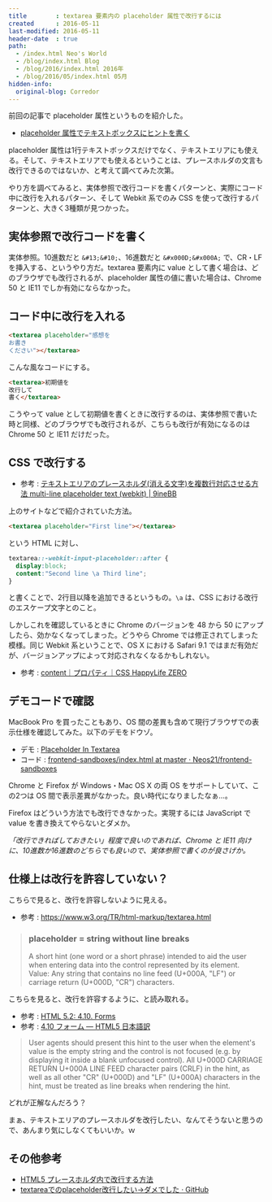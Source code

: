 ```yaml
---
title        : textarea 要素内の placeholder 属性で改行するには
created      : 2016-05-11
last-modified: 2016-05-11
header-date  : true
path:
  - /index.html Neo's World
  - /blog/index.html Blog
  - /blog/2016/index.html 2016年
  - /blog/2016/05/index.html 05月
hidden-info:
  original-blog: Corredor
---
```


前回の記事で placeholder 属性というものを紹介した。

- [placeholder 属性でテキストボックスにヒントを書く](10-01.html)

placeholder 属性は1行テキストボックスだけでなく、テキストエリアにも使える。そして、テキストエリアでも使えるということは、プレースホルダの文言も改行できるのではないか、と考えて調べてみた次第。

やり方を調べてみると、実体参照で改行コードを書くパターンと、実際にコード中に改行を入れるパターン、そして Webkit 系でのみ CSS を使って改行するパターンと、大きく3種類が見つかった。

## 実体参照で改行コードを書く

実体参照。10進数だと `&#13;&#10;`、16進数だと `&#x000D;&#x000A;` で、CR・LF を挿入する、というやり方だ。textarea 要素内に value として書く場合は、どのブラウザでも改行されるが、placeholder 属性の値に書いた場合は、Chrome 50 と IE11 でしか有効にならなかった。

## コード中に改行を入れる

```html
<textarea placeholder="感想を
お書き
ください"></textarea>
```

こんな風なコードにする。

```html
<textarea>初期値を
改行して
書く</textarea>
```

こうやって value として初期値を書くときに改行するのは、実体参照で書いた時と同様、どのブラウザでも改行されるが、こちらも改行が有効になるのは Chrome 50 と IE11 だけだった。

## CSS で改行する

- 参考 : [テキストエリアのプレースホルダ(消える文字)を複数行対応させる方法 multi-line placeholder text (webkit) | 9ineBB](http://9-bb.com/%E3%83%86%E3%82%AD%E3%82%B9%E3%83%88%E3%82%A8%E3%83%AA%E3%82%A2%E3%81%AE%E3%83%97%E3%83%AC%E3%83%BC%E3%82%B9%E3%83%9B%E3%83%AB%E3%83%80%E6%B6%88%E3%81%88%E3%82%8B%E6%96%87%E5%AD%97%E3%82%92%E8%A4%87/)

上のサイトなどで紹介されていた方法。

```html
<textarea placeholder="First line"></textarea>
```

という HTML に対し、

```css
textarea::-webkit-input-placeholder::after {
  display:block;
  content:"Second line \a Third line";
}
```

と書くことで、2行目以降を追加できるというもの。`\a` は、CSS における改行のエスケープ文字とのこと。

しかしこれを確認しているときに Chrome のバージョンを 48 から 50 にアップしたら、効かなくなってしまった。どうやら Chrome では修正されてしまった模様。同じ Webkit 系ということで、OS X における Safari 9.1 ではまだ有効だが、バージョンアップによって対応されなくなるかもしれない。

- 参考 : [content｜プロパティ｜CSS HappyLife ZERO](http://zero.css-happylife.com/property/content.shtml)

## デモコードで確認

MacBook Pro を買ったこともあり、OS 間の差異も含めて現行ブラウザでの表示仕様を確認してみた。以下のデモをドウゾ。

- デモ : [Placeholder In Textarea](https://neos21.github.io/frontend-sandboxes/placeholder-in-textarea/index.html)
- コード : [frontend-sandboxes/index.html at master · Neos21/frontend-sandboxes](https://github.com/neos21/frontend-sandboxes/blob/master/placeholder-in-textarea/index.html)

Chrome と Firefox が Windows・Mac OS X の両 OS をサポートしていて、この2つは OS 間で表示差異がなかった。良い時代になりましたなぁ…。

Firefox はどういう方法でも改行できなかった。実現するには JavaScript で value を書き換えてやらないとダメか。

*「改行できればしておきたい」程度で良いのであれば、Chrome と IE11 向けに、10進数か16進数のどちらでも良いので、実体参照で書くのが良さげか。*

## 仕様上は改行を許容していない？

こちらで見ると、改行を許容しないように見える。

- 参考 : <https://www.w3.org/TR/html-markup/textarea.html>

> ### placeholder = string without line breaks
> 
> A short hint (one word or a short phrase) intended to aid the user when entering data into the control represented by its element.  
> Value: Any string that contains no line feed (U+000A, "LF") or carriage return (U+000D, "CR") characters.

こちらを見ると、改行を許容するように、と読み取れる。

- 参考 : [HTML 5.2: 4.10. Forms](https://www.w3.org/TR/html5/forms.html#attr-textarea-placeholder)
- 参考 : [4.10 フォーム — HTML5 日本語訳](http://momdo.github.io/html5/forms.html#attr-textarea-placeholder)

> User agents should present this hint to the user when the element's value is the empty string and the control is not focused (e.g. by displaying it inside a blank unfocused control). All U+000D CARRIAGE RETURN U+000A LINE FEED character pairs (CRLF) in the hint, as well as all other "CR" (U+000D) and "LF" (U+000A) characters in the hint, must be treated as line breaks when rendering the hint.

どれが正解なんだろう？

まぁ、テキストエリアのプレースホルダを改行したい、なんてそうないと思うので、あんまり気にしなくてもいいか。ｗ

## その他参考

- [HTML5 プレースホルダ内で改行する方法](http://combitaro.net/article/125)
- [textareaでのplaceholder改行したい->ダメでした · GitHub](https://gist.github.com/yuzuemon/42a5520504dcb5c364e9)
